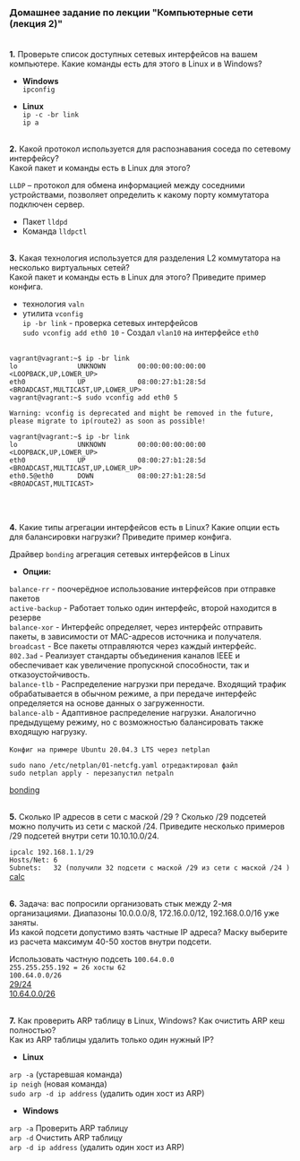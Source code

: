 ###                Домашнее задание по лекции "Компьютерные сети (лекция 2)"  <br/><br/>

**1.** Проверьте список доступных сетевых интерфейсов на вашем компьютере. Какие команды есть для этого в Linux и в Windows? <br/>

- **Windows** <br/> 
`ipconfig` <br/>


- **Linux** <br/> 
`ip -c -br link` <br/>
`ip a` <br/><br/>

**2.** Какой протокол используется для распознавания соседа по сетевому интерфейсу?<br/> Какой пакет и команды есть в Linux для этого?<br/>

`LLDP` – протокол для обмена информацией между соседними устройствами, позволяет определить к какому порту коммутатора подключен сервер.<br/>

- Пакет `lldpd` <br/>
- Команда `lldpctl` <br/><br/>

**3.** Какая технология используется для разделения L2 коммутатора на несколько виртуальных сетей?<br/> Какой пакет и команды есть в Linux для этого? Приведите пример конфига.<br/>

- технология `valn` <br/>
- утилита `vconfig` <br/> 
`ip -br link`  - проверка сетевых интерфейсов <br/>
`sudo vconfig add eth0 10` - Создал `vlan10` на интерфейсе `eth0` <br/><br/>
```shell
vagrant@vagrant:~$ ip -br link
lo               UNKNOWN        00:00:00:00:00:00 <LOOPBACK,UP,LOWER_UP>
eth0             UP             08:00:27:b1:28:5d <BROADCAST,MULTICAST,UP,LOWER_UP>
vagrant@vagrant:~$ sudo vconfig add eth0 5

Warning: vconfig is deprecated and might be removed in the future, please migrate to ip(route2) as soon as possible!

vagrant@vagrant:~$ ip -br link
lo               UNKNOWN        00:00:00:00:00:00 <LOOPBACK,UP,LOWER_UP>
eth0             UP             08:00:27:b1:28:5d <BROADCAST,MULTICAST,UP,LOWER_UP>
eth0.5@eth0      DOWN           08:00:27:b1:28:5d <BROADCAST,MULTICAST>
````
<br/><br/>

**4.** Какие типы агрегации интерфейсов есть в Linux? Какие опции есть для балансировки нагрузки? Приведите пример конфига.<br/>

Драйвер `bonding` агрегация сетевых интерфейсов в Linux <br/>

- **Опции:** <br/>

`balance-rr` - поочерёдное использование интерфейсов при отправке пакетов <br/>
`active-backup` - Работает только один интерфейс, второй находится в резерве <br/>
`balance-xor` - Интерфейс определяет, через интерфейс отправить пакеты, в зависимости от MAC-адресов источника и получателя.<br/>
`broadcast` - Все пакеты отправляются через каждый интерфейс. <br/>
`802.3ad` - Реализует стандарты объединения каналов IEEE и обеспечивает как увеличение пропускной способности, так и отказоустойчивость. <br/>
`balance-tlb` - Распределение нагрузки при передаче. Входящий трафик обрабатывается в обычном режиме, а при передаче интерфейс определяется на основе данных о загруженности. <br/>
`balance-alb` - Адаптивное распределение нагрузки. Аналогично предыдущему режиму, но с возможностью балансировать также входящую нагрузку. <br/>
<br/>
`Конфиг на примере Ubuntu 20.04.3 LTS через netplan`
```shell
sudo nano /etc/netplan/01-netcfg.yaml отредактировал файл
sudo netplan apply - перезапустил netpaln
```
[bonding](https://disk.yandex.ru/i/U-8PUJ4b7OKHvQ) <br/><br/>


**5.** Сколько IP адресов в сети с маской /29 ? Сколько /29 подсетей можно получить из сети с маской /24. Приведите несколько примеров /29 подсетей внутри сети 10.10.10.0/24.<br/>

`ipcalc 192.168.1.1/29` <br/>
`Hosts/Net: 6` <br/>
`Subnets:   32 (получили 32 подсети с маской /29 из сети с маской /24 )` <br/>
[calc](https://disk.yandex.ru/i/aTOsYHhbTscAng) <br/><br/>


**6.** Задача: вас попросили организовать стык между 2-мя организациями. Диапазоны 10.0.0.0/8, 172.16.0.0/12, 192.168.0.0/16 уже заняты.  <br/> Из какой подсети допустимо взять частные IP адреса? Маску выберите из расчета максимум 40-50 хостов внутри подсети. <br/>

Использовать частную подсеть `100.64.0.0` <br/>
`255.255.255.192 = 26 хосты 62` <br/>
`100.64.0.0/26` <br/>
[29/24](https://disk.yandex.ru/i/bqwKQd11TO4xtw) <br/>
[10.64.0.0/26](https://disk.yandex.ru/i/FPWo2RgJI9fX4g) <br/><br/>


**7.** Как проверить ARP таблицу в Linux, Windows? Как очистить ARP кеш полностью? <br/> Как из ARP таблицы удалить только один нужный IP?<br/>

- **Linux** <br/>

`arp -a` (устаревшая команда) <br/>
`ip neigh` (новая команда) <br/>
`sudo arp -d ip address` (удалить один хост из ARP) <br/>

- **Windows** <br/>

`arp -a` Проверить ARP таблицу <br/>
`arp -d` Очистить ARP таблицу <br/>
`arp -d ip address` (удалить один хост из ARP) 
<br/>
